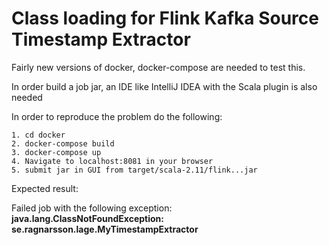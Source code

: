 # Class loading for Flink Kafka Source Timestamp Extractor

Fairly new versions of docker, docker-compose are needed to test this.

In order build a job jar, an IDE like IntelliJ IDEA with the Scala plugin is also needed

In order to reproduce the problem do the following:

    1. cd docker
    2. docker-compose build
    3. docker-compose up
    4. Navigate to localhost:8081 in your browser
    5. submit jar in GUI from target/scala-2.11/flink...jar

Expected result:

Failed job with the following exception: **java.lang.ClassNotFoundException: se.ragnarsson.lage.MyTimestampExtractor**
